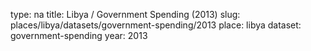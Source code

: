 type: na
title: Libya / Government Spending (2013)
slug: places/libya/datasets/government-spending/2013
place: libya
dataset: government-spending
year: 2013
